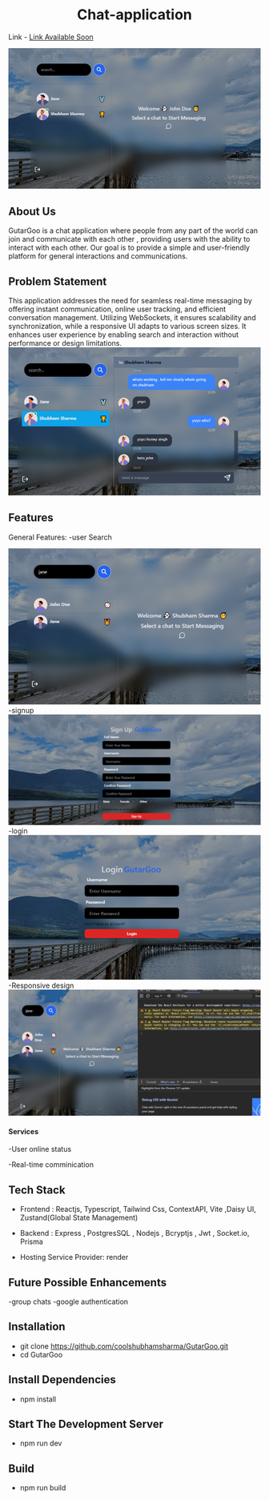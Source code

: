 <h1 align="center"><b> Chat-application </b></h1> 

Link - <a href=""> Link Available Soon</a>
<br>
<p align="center">
<img src="./images/Screenshot 2024-11-28 141918.png">
</p >

## About Us 

 GutarGoo is a chat application where people from any part of the world can join and communicate with each other , providing users with the ability to interact with each other. Our goal is to provide a simple and user-friendly platform for general interactions and communications.

## Problem Statement
This application addresses the need for seamless real-time messaging by offering instant communication, online user tracking, and efficient conversation management. Utilizing WebSockets, it ensures scalability and synchronization, while a responsive UI adapts to various screen sizes. It enhances user experience by enabling search and interaction without performance or design limitations.
<img src="./images/Screenshot 2024-11-28 142004.png">


## Features
General Features:
-user Search

<img src="./images/user search.png">
-signup

<img src="./images/Screenshot 2024-11-28 142059.png">
-login

<img src="./images/Screenshot 2024-11-28 142129.png">
-Responsive design

<img src="./images/responsive design.png">


#### Services 
-User online status
    
-Real-time comminication



## Tech Stack


-   Frontend : Reactjs, Typescript, Tailwind Css, ContextAPI, Vite ,Daisy UI,  Zustand(Global State Management)

-   Backend : Express , PostgresSQL , Nodejs , Bcryptjs , Jwt , Socket.io, Prisma

-   Hosting Service Provider: render


## Future Possible Enhancements
-group chats
-google authentication

## Installation
- git clone https://github.com/coolshubhamsharma/GutarGoo.git
- cd GutarGoo

## Install Dependencies

- npm install   

## Start The Development Server

- npm run dev

## Build

- npm run build


